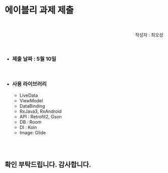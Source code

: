 # 에이블리 과제 제출 
</br>
<p style="text-align:right;">작성자 : 최오성</p>  
</br>

* ### 제출 날짜 : 5월 10일
</br>

* ### 사용 라이브러리
    * LiveData
    * ViewModel
    * DataBinding
    * RxJava3, RxAndroid
    * API : Retrofit2, Gson
    * DB : Room
    * DI : Koin
    * Image: Glide

</br></br>
## 확인 부탁드립니다. 감사합니다.
